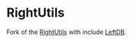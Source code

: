 RightUtils
==========
Fork of the [RightUtils](https://github.com/manfenixhome/RightUtils) with include [LeftDB](https://github.com/AndreyRage/LeftDB-android).
